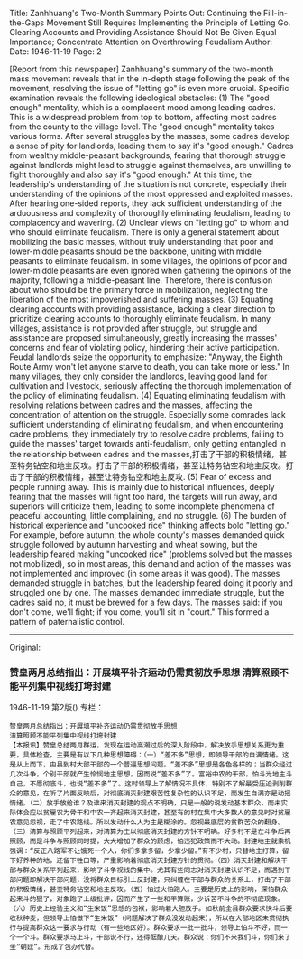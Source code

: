 Title: Zanhhuang's Two-Month Summary Points Out: Continuing the Fill-in-the-Gaps Movement Still Requires Implementing the Principle of Letting Go. Clearing Accounts and Providing Assistance Should Not Be Given Equal Importance; Concentrate Attention on Overthrowing Feudalism
Author: 
Date: 1946-11-19
Page: 2

[Report from this newspaper] Zanhhuang's summary of the two-month mass movement reveals that in the in-depth stage following the peak of the movement, resolving the issue of "letting go" is even more crucial. Specific examination reveals the following ideological obstacles: (1) The "good enough" mentality, which is a complacent mood among leading cadres. This is a widespread problem from top to bottom, affecting most cadres from the county to the village level. The "good enough" mentality takes various forms. After several struggles by the masses, some cadres develop a sense of pity for landlords, leading them to say it's "good enough." Cadres from wealthy middle-peasant backgrounds, fearing that thorough struggle against landlords might lead to struggle against themselves, are unwilling to fight thoroughly and also say it's "good enough." At this time, the leadership's understanding of the situation is not concrete, especially their understanding of the opinions of the most oppressed and exploited masses. After hearing one-sided reports, they lack sufficient understanding of the arduousness and complexity of thoroughly eliminating feudalism, leading to complacency and wavering. (2) Unclear views on "letting go" to whom and who should eliminate feudalism. There is only a general statement about mobilizing the basic masses, without truly understanding that poor and lower-middle peasants should be the backbone, uniting with middle peasants to eliminate feudalism. In some villages, the opinions of poor and lower-middle peasants are even ignored when gathering the opinions of the majority, following a middle-peasant line. Therefore, there is confusion about who should be the primary force in mobilization, neglecting the liberation of the most impoverished and suffering masses.
    (3) Equating clearing accounts with providing assistance, lacking a clear direction to prioritize clearing accounts to thoroughly eliminate feudalism. In many villages, assistance is not provided after struggle, but struggle and assistance are proposed simultaneously, greatly increasing the masses' concerns and fear of violating policy, hindering their active participation. Feudal landlords seize the opportunity to emphasize: "Anyway, the Eighth Route Army won't let anyone starve to death, you can take more or less." In many villages, they only consider the landlords, leaving good land for cultivation and livestock, seriously affecting the thorough implementation of the policy of eliminating feudalism. (4) Equating eliminating feudalism with resolving relations between cadres and the masses, affecting the concentration of attention on the struggle. Especially some comrades lack sufficient understanding of eliminating feudalism, and when encountering cadre problems, they immediately try to resolve cadre problems, failing to guide the masses' target towards anti-feudalism, only getting entangled in the relationship between cadres and the masses,打击了干部的积极情绪，甚至特务钻空和地主反攻。打击了干部的积极情绪，甚至让特务钻空和地主反攻。打击了干部的积极情绪，甚至让特务钻空和地主反攻. (5) Fear of excess and people running away. This is mainly due to historical influences, deeply fearing that the masses will fight too hard, the targets will run away, and superiors will criticize them, leading to some incomplete phenomena of peaceful accounting, little complaining, and no struggle. (6) The burden of historical experience and "uncooked rice" thinking affects bold "letting go." For example, before autumn, the whole county's masses demanded quick struggle followed by autumn harvesting and wheat sowing, but the leadership feared making "uncooked rice" (problems solved but the masses not mobilized), so in most areas, this demand and action of the masses was not implemented and improved (in some areas it was good). The masses demanded struggle in batches, but the leadership feared doing it poorly and struggled one by one. The masses demanded immediate struggle, but the cadres said no, it must be brewed for a few days. The masses said: if you don't come, we'll fight; if you come, you'll sit in "court." This formed a pattern of paternalistic control.



<hr /> 

Original: 


### 赞皇两月总结指出：开展填平补齐运动仍需贯彻放手思想  清算照顾不能平列集中视线打垮封建

1946-11-19
第2版()
专栏：

    赞皇两月总结指出：开展填平补齐运动仍需贯彻放手思想
    清算照顾不能平列集中视线打垮封建
    【本报讯】赞皇总结两月群运，发现在运动高潮过后的深入阶段中，解决放手思想关系更为重要，具体检查，主要是有以下几种思想障碍：（一）“差不多”思想，即领导干部的自满情绪。这是从上而下，由县到村大部干部的一个普遍思想问题。“差不多”思想是各色各样的；当群众经过几次斗争，个别干部就产生怜悯地主思想，因而说“差不多”了。富裕中农的干部，怕斗光地主斗自己，不愿彻底斗，也说“差不多”了。这时领导上了解情况不具体，特别不了解最受压迫剥削群众的意见，在听了片面反映后，对彻底消灭封建艰苦性复杂性的认识不足，而发生自满亦是动摇情绪。（二）放手放给谁？及谁来消灭封建的观点不明确，只是一般的说发动基本群众，而未实际体会应以贫雇农为骨干和中农一齐起来消灭封建，甚至有的村在集中大多数人的意见时对贫雇农意见忽视，走了中农路线。所以发动什么人为主是糊涂的。忽视最底层的贫群苦众的翻身。
    （三）清算与照顾平列起来，对清算为主以彻底消灭封建的方针不明确。好多村不是在斗争后再照顾，而是斗争与照顾同时提，大大增加了群众的顾虑，怕违犯政策而不大动。封建地主就乘机强调：“反正八路军不让饿死一个人，你们多拿多留，少拿少留。”有不少村，只替地主打算，留下好养种的地，还留下牲口等，严重影响着彻底消灭封建方针的贯彻。（四）消灭封建和解决干部与群众关系平列起来，影响了斗争视线的集中。尤其有些同志对消灭封建认识不足，而遇到干部问题即解决干部问题，没将群众目标引上反封建，只纠缠在干部与群众的关系上，打击了干部的积极情绪，甚至特务钻空和地主反攻。（五）怕过火怕跑人。主要是历史上的影响，深怕群众起来斗的狠了，对象跑了上级批评，因而产生了一些和平算账，少诉苦不斗争的不彻底现象。（六）历史上经验主义和“生米饭”思想的包袱，影响着大胆放手。如秋前全县群众要求快斗后要收秋种麦，但领导上怕做下“生米饭”（问题解决了群众没发动起来），所以在大部地区未贯彻执行与提高群众这一要求与行动（有一些地区好）。群众要求一批一批斗，领导上怕斗不好，而一个一个斗。群众要求马上斗，干部说不行，还得酝酿几天。群众说：你们不来我们斗，你们来了坐“朝廷”。形成了包办代替。

